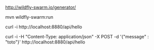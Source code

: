 http://wildfly-swarm.io/generator/

mvn wildfly-swarm:run

curl -i http://localhost:8880/api/hello

curl -i -H "Content-Type: application/json" -X POST -d '{"message" : "toto"}' http://localhost:8880/api/hello
